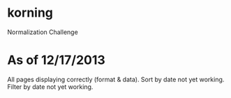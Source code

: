 korning
=======

Normalization Challenge

As of 12/17/2013
===================================

All pages displaying correctly (format & data).  Sort by date not yet working.  Filter by date not yet working.
